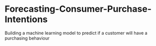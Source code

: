 # Forecasting-Consumer-Purchase-Intentions
Building a machine learning model to predict if a customer will have a purchasing behaviour
